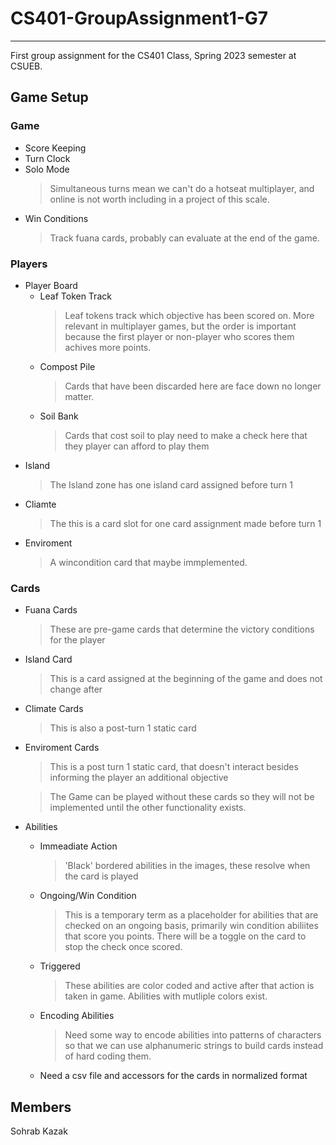 # CS401-GroupAssignment1-G7

---

First group assignment for the CS401 Class, Spring 2023 semester at CSUEB.

Game Setup
---
### Game
- Score Keeping
- Turn Clock
- Solo Mode
  > Simultaneous turns mean we can't do a hotseat multiplayer, and online is not worth including in a project of this scale.
- Win Conditions
    > Track fuana cards, probably can evaluate at the end of the game.
  
### Players
- Player Board
  - Leaf Token Track
    > Leaf tokens track which objective has been scored on. More relevant in multiplayer games, but the order is important because the first player or non-player who scores them achives more points.
  - Compost Pile
    > Cards that have been discarded here are face down no longer matter.
  - Soil Bank
    > Cards that cost soil to play need to make a check here that they player can afford to play them
- Island
    > The Island zone has one island card assigned before turn 1
- Cliamte
    > The this is a card slot for one card assignment made before turn 1
- Enviroment
    > A wincondition card that maybe immplemented.
  
### Cards
- Fuana Cards
  > These are pre-game cards that determine the victory conditions for the player
- Island Card
    > This is a card assigned at the beginning of the game and does not change after 
- Climate Cards
  > This is also a post-turn 1 static card
- Enviroment Cards
  > This is a post turn 1 static card, that doesn't interact besides informing the player an additional objective

    > The Game can be played without these cards so they will not be implemented until the other functionality exists.
- Abilities
  - Immeadiate Action
    > 'Black' bordered abilities in the images, these resolve when the card is played
  - Ongoing/Win Condition
    > This is a temporary term as a placeholder for abilities that are checked on an ongoing basis, primarily win condition abiliites that score you points. There will be a toggle on the card to stop the check once scored.
  - Triggered
    > These abilities are color coded and active after that action is taken in game.  Abilities with mutliple colors exist.
  - Encoding Abilities
    > Need some way to encode abilities into patterns of characters so that we can use alphanumeric strings to build cards instead of hard coding them.
  - Need a csv file and accessors for the cards in normalized format
  

## Members
Sohrab Kazak
